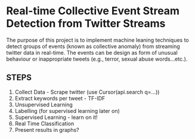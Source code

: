 # Real-time Collective Event Stream Detection from Twitter Streams

The purpose of this project is to implement machine leaning techniques to detect groups of events (known as collective anomaly) from streaming twitter data in real-time. The events can be design as form of unusual behaviour or inappropriate tweets (e.g., terror, sexual abuse words…etc.).

## STEPS
1. Collect Data - Scrape twitter (use Cursor(api.search q=...))
2. Extract keywords per tweet - TF-IDF
3. Unsupervised Learning
4. Labelling (for supervised learning later on)
5. Supervised Learning - learn on it!
6. Real Time Classification
7. Present results in graphs?